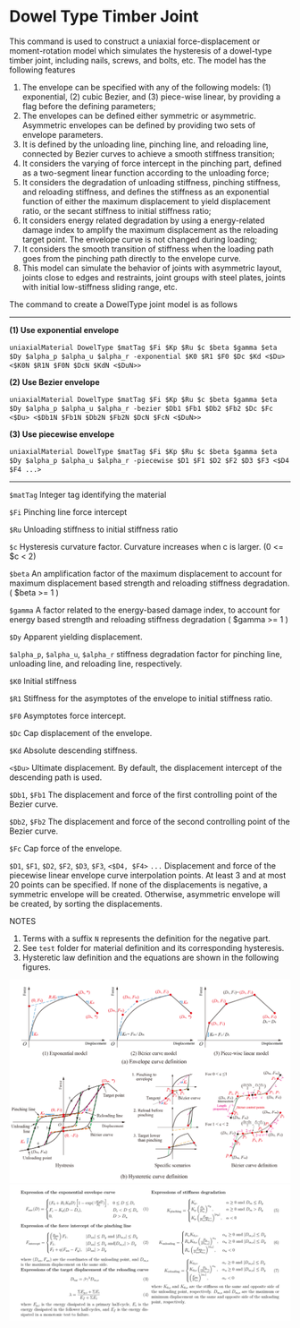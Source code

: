 # Dowel Type Timber Joint 

This command is used to construct a uniaxial force-displacement or moment-rotation model which simulates the hysteresis of a dowel-type timber joint, including nails, screws, and bolts, etc. The model has the following features

1. The envelope can be specified with any of the following models: (1) exponential, (2) cubic Bezier, and (3) piece-wise linear, by providing a flag before the defining parameters;
2. The envelopes can be defined either symmetric or asymmetric. Asymmetric envelopes can be defined by providing two sets of envelope parameters. 
3. It is defined by the unloading line, pinching line, and reloading line, connected by Bezier curves to achieve a smooth stiffness transition;
4. It considers the varying of force intercept in the pinching part, defined as a two-segment linear function according to the unloading force;
5. It considers the degradation of unloading stiffness, pinching stiffness, and reloading stiffness, and defines the stiffness as an exponential function of either the maximum displacement to yield displacement ratio, or the secant stiffness to initial stiffness ratio;
6. It considers energy related degradation by using a energy-related damage index to amplify the maximum displacement as the reloading target point. The envelope curve is not changed during loading;
7. It considers the smooth transition of stiffness when the loading path goes from the pinching path directly to the envelope curve.
8. This model can simulate the behavior of joints with asymmetric layout, joints close to edges and restraints, joint groups with steel plates, joints with initial low-stiffness sliding range, etc.


The command to create a DowelType joint model is as follows

---

**(1) Use exponential envelope**

```
uniaxialMaterial DowelType $matTag $Fi $Kp $Ru $c $beta $gamma $eta $Dy $alpha_p $alpha_u $alpha_r -exponential $K0 $R1 $F0 $Dc $Kd <$Du> <$K0N $R1N $F0N $DcN $KdN <$DuN>>
```

**(2) Use Bezier envelope**

```
uniaxialMaterial DowelType $matTag $Fi $Kp $Ru $c $beta $gamma $eta $Dy $alpha_p $alpha_u $alpha_r -bezier $Db1 $Fb1 $Db2 $Fb2 $Dc $Fc <$Du> <$Db1N $Fb1N $Db2N $Fb2N $DcN $FcN <$DuN>>
```

**(3) Use piecewise envelope**

```
uniaxialMaterial DowelType $matTag $Fi $Kp $Ru $c $beta $gamma $eta $Dy $alpha_p $alpha_u $alpha_r -piecewise $D1 $F1 $D2 $F2 $D3 $F3 <$D4 $F4 ...>
```

---

`$matTag` Integer tag identifying the material  

`$Fi` Pinching line force intercept  

`$Ru` Unloading stiffness to initial stiffness ratio  

`$c` Hysteresis curvature factor. Curvature increases when c is larger. (0 <= $c < 2) 

`$beta` An amplification factor of the maximum displacement to account for maximum displacement based strength and reloading stiffness degradation. ( $beta >= 1 )

`$gamma` A factor related to the energy-based damage index, to account for energy based strength and reloading stiffness degradation ( $gamma >= 1 )

`$Dy` Apparent yielding displacement.

`$alpha_p`, `$alpha_u`, `$alpha_r` stiffness degradation factor for pinching line, unloading line, and reloading line, respectively.

`$K0` Initial stiffness

`$R1` Stiffness for the asymptotes of the envelope to initial stiffness ratio.

`$F0` Asymptotes force intercept.

`$Dc` Cap displacement of the envelope.

`$Kd` Absolute descending stiffness.

`<$Du>` Ultimate displacement. By default, the displacement intercept of the descending path is used.

`$Db1`, `$Fb1` The displacement and force of the first controlling point of the Bezier curve.

`$Db2`, `$Fb2` The displacement and force of the second controlling point of the Bezier curve.

`$Fc` Cap force of the envelope.

`$D1`, `$F1`, `$D2`, `$F2`, `$D3`, `$F3`, `<$D4, $F4>` `...` Displacement and force of the piecewise linear envelope curve interpolation points. At least 3 and at most 20 points can be specified. If none of the displacements is negative, a symmetric envelope will be created. Otherwise, asymmetric envelope will be created, by sorting the displacements.


NOTES

1. Terms with a suffix `N` represents the definition for the negative part.
2. See `test` folder for material definition and its corresponding hysteresis.
3. Hysteretic law definition and the equations are shown in the following figures.

![](figs/doc.png)
![](figs/eqn.png)